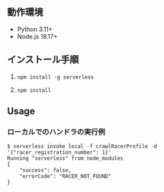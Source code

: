 ## 動作環境

- Python 3.11+
- Node.js 18.17+

## インストール手順

1. `npm install -g serverless`

2. `npm install`

## Usage

### ローカルでのハンドラの実行例

```
$ serverless invoke local -f crawlRacerProfile -d '{"racer_registration_number": 1}'
Running "serverless" from node_modules
{
    "success": false,
    "errorCode": "RACER_NOT_FOUND"
}
```
